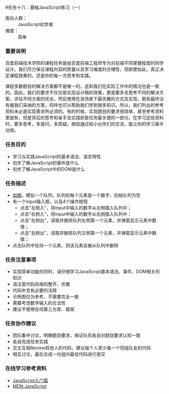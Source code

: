 #任务十八：基础JavaScript练习（一）
<dt>面向人群：</dt>
<dd>JavaScript初学者</dd>
<dt>难度：</dt>
<dd>简单</dd>

<h3>重要说明</h3>
<p>百度前端技术学院的课程任务是由百度前端工程师专为对前端不同掌握程度的同学设计。我们尽力保证课程内容的质量以及学习难度的合理性，但即使如此，真正决定课程效果的，还是你的每一次思考和实践。</p>
<p>课程多数题目的解决方案都不是唯一的，这和我们在实际工作中的情况也是一致的。因此，我们的要求不仅仅是实现设计稿的效果，更是要多去思考不同的解决方案，评估不同方案的优劣，然后使用在该场景下最优雅的方式去实现。那些最终没有被我们采纳的方案，同样也可以帮助我们学到很多知识。所以，我们列出的参考资料未必是实现需求所必须的。有的时候，实现题目的要求很简单，甚至参考资料里就有，但是背后的思考和亲手去实践却是任务最关键的一部分。在学习这些资料时，要多思考，多提问，多质疑。相信通过和小伙伴们的交流，能让你的学习事半功倍。</p>

<h3>任务目的</h3>
<ul>
    <li>学习与实践JavaScript的基本语法、语言特性</li>
    <li>初步了解JavaScript的事件是什么</li>
    <li>初步了解JavaScript中的DOM是什么</li>
</ul>

<h3>任务描述</h3>
<ul>
    <li><a target="_blank" href="http://7xrp04.com1.z0.glb.clouddn.com/task_2_18_1.jpg">如图</a>，模拟一个队列，队列的每个元素是一个数字，初始队列为空</li>
    <li>有一个input输入框，以及4个操作按钮<ul>
        <li>点击"左侧入"，将input中输入的数字从左侧插入队列中；</li>
        <li>点击"右侧入"，将input中输入的数字从右侧插入队列中；</li>
        <li>点击"左侧出"，读取并删除队列左侧第一个元素，并弹窗显示元素中数值；</li>
        <li>点击"右侧出"，读取并删除队列又侧第一个元素，并弹窗显示元素中数值；</li>
    </ul></li>
    <li>点击队列中任何一个元素，则该元素会被从队列中删除</li>
</ul>


<h3>任务注意事项</h3>
<ul>
    <li>实现简单功能的同时，请仔细学习JavaScript基本语法、事件、DOM相关的知识</li>
    <li>请注意代码风格的整齐、优雅</li>
    <li>代码中含有必要的注释</li>
    <li>示例图仅为参考，不需要完全一致</li>
    <li>需要考虑数字输入的合法性</li>
    <li>建议不使用任何第三方库、框架</li>
</ul>

<h3>任务协作建议</h3>
<ul>
    <li>团队集中讨论，明确题目要求，保证队伍各自对题目要求认知一致</li>
    <li>各自完成任务实践</li>
    <li>交叉互相Review其他人的代码，建议每个人至少看一个同组队友的代码</li>
    <li>相互讨论，最后合成一份组内最佳代码进行提交</li>
</ul>

<h3>在线学习参考资料</h3>
<ul>
    <li><a target="_blank" href="http://www.imooc.com/view/36">JavaScript入门篇</a></li>
    <li><a target="_blank" href="https://developer.mozilla.org/zh-CN/docs/Web/JavaScript">MDN JavaScript</a></li>
</ul>

